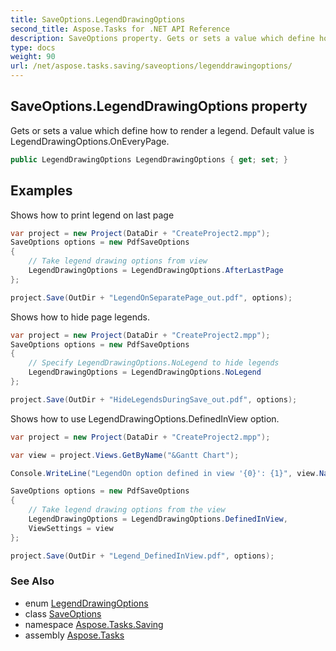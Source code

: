 ```yaml
---
title: SaveOptions.LegendDrawingOptions
second_title: Aspose.Tasks for .NET API Reference
description: SaveOptions property. Gets or sets a value which define how to render a legend. Default value is LegendDrawingOptions.OnEveryPage
type: docs
weight: 90
url: /net/aspose.tasks.saving/saveoptions/legenddrawingoptions/
---
```

## SaveOptions.LegendDrawingOptions property

Gets or sets a value which define how to render a legend. Default value is LegendDrawingOptions.OnEveryPage.

```csharp
public LegendDrawingOptions LegendDrawingOptions { get; set; }
```

## Examples

Shows how to print legend on last page

```csharp
var project = new Project(DataDir + "CreateProject2.mpp");
SaveOptions options = new PdfSaveOptions
{
    // Take legend drawing options from view
    LegendDrawingOptions = LegendDrawingOptions.AfterLastPage
};

project.Save(OutDir + "LegendOnSeparatePage_out.pdf", options);
```

Shows how to hide page legends.

```csharp
var project = new Project(DataDir + "CreateProject2.mpp");
SaveOptions options = new PdfSaveOptions
{
    // Specify LegendDrawingOptions.NoLegend to hide legends
    LegendDrawingOptions = LegendDrawingOptions.NoLegend
};

project.Save(OutDir + "HideLegendsDuringSave_out.pdf", options);
```

Shows how to use LegendDrawingOptions.DefinedInView option.

```csharp
var project = new Project(DataDir + "CreateProject2.mpp");

var view = project.Views.GetByName("&Gantt Chart");

Console.WriteLine("LegendOn option defined in view '{0}': {1}", view.Name, view.PageInfo.Legend.LegendOn);

SaveOptions options = new PdfSaveOptions
{
    // Take legend drawing options from the view
    LegendDrawingOptions = LegendDrawingOptions.DefinedInView,
    ViewSettings = view
};

project.Save(OutDir + "Legend_DefinedInView.pdf", options);
```

### See Also

* enum [LegendDrawingOptions](../../legenddrawingoptions/)
* class [SaveOptions](../)
* namespace [Aspose.Tasks.Saving](../../saveoptions/)
* assembly [Aspose.Tasks](../../../)


